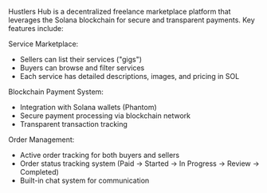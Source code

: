 Hustlers Hub is a decentralized freelance marketplace platform that leverages the Solana blockchain for secure and transparent payments. Key features include:

Service Marketplace:
- Sellers can list their services ("gigs")
- Buyers can browse and filter services
- Each service has detailed descriptions, images, and pricing in SOL
  
Blockchain Payment System:
- Integration with Solana wallets (Phantom)
- Secure payment processing via blockchain network
- Transparent transaction tracking
  
Order Management:
- Active order tracking for both buyers and sellers
- Order status tracking system (Paid → Started → In Progress → Review → Completed)
- Built-in chat system for communication
